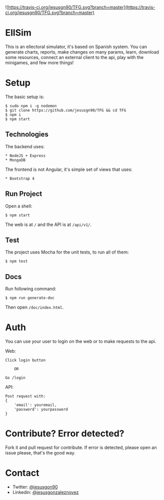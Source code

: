![https://travis-ci.org/jesusgn90/TFG.svg?branch=master](https://travis-ci.org/jesusgn90/TFG.svg?branch=master)

# EllSim 

This is an ellectoral simulator, it's based on Spanish system. You can generate charts, reports, make changes on many params, learn, download some resources, connect an external client to the api, play with the minigames, and few more things!

# Setup

The basic setup is:

    $ sudo npm i -g nodemon
    $ git clone https://github.com/jesusgn90/TFG && cd TFG
    $ npm i
    $ npm start
    
## Technologies

The backend uses:

    * NodeJS + Express
    * MongoDB

The frontend is not Angular, it's simple set of views that uses:

    * Bootstrap 4

## Run Project

Open a shell:

    $ npm start

The web is at `/` and the API is at `/api/v1/`.

## Test

The project uses Mocha for the unit tests, to run all of them:

    $ npm test


## Docs

Run following command: 

    $ npm run generate-doc    

Then open `/doc/index.html`.
        
 
# Auth   
   
You can use your user to login on the web or to make requests to the api. 

Web:

    Click login button
    
        OR
    
    Go /login

API:

    Post request with:
    {
        'email': youremail,
        'password': yourpassword
    }

# Contribute? Error detected? 

Fork it and pull request for contribute. If error is detected, please open an issue please, that's the good way.

# Contact

* Twitter: [@jesusgon90](https://twitter.com/jesusgon90)
* Linkedin: [@jesusgonzaleznovez](https://www.linkedin.com/in/jesusgonzaleznovez)